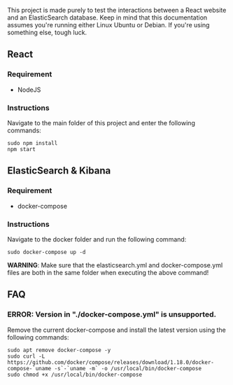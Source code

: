 This project is made purely to test the interactions between a React website and an ElasticSearch database. Keep in mind that this documentation assumes you're running either Linux Ubuntu or Debian. If you're using something else, tough luck.

## React

### Requirement
* NodeJS

### Instructions
Navigate to the main folder of this project and enter the following commands:
```
sudo npm install
npm start
```

## ElasticSearch & Kibana

### Requirement
* docker-compose

### Instructions
Navigate to the docker folder and run the following command:
```
sudo docker-compose up -d
```
**WARNING**: Make sure that the elasticsearch.yml and docker-compose.yml files are both in the same folder when executing the above command!

## FAQ
### ERROR: Version in "./docker-compose.yml" is unsupported.
Remove the current docker-compose and install the latest version using the following commands:
```
sudo apt remove docker-compose -y
sudo curl -L https://github.com/docker/compose/releases/download/1.18.0/docker-compose-`uname -s`-`uname -m` -o /usr/local/bin/docker-compose
sudo chmod +x /usr/local/bin/docker-compose
```
